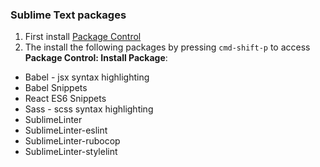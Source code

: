### Sublime Text packages

1. First install [Package Control](https://packagecontrol.io/installation)
2. The install the following packages by pressing `cmd-shift-p` to access **Package Control: Install Package**:
  * Babel - jsx syntax highlighting
  * Babel Snippets
  * React ES6 Snippets
  * Sass - scss syntax highlighting
  * SublimeLinter
  * SublimeLinter-eslint
  * SublimeLinter-rubocop
  * SublimeLinter-stylelint

